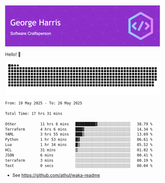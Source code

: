 ![img](./assets/github-header.png)

Hello! :wave:

<div align="center">
  <img  src="https://raw.githubusercontent.com/1999AZZAR/1999AZZAR/readme/resources/grid-snake.svg" alt="snake" />
</div>

<!--START_SECTION:waka-->

```txt
From: 19 May 2025 - To: 26 May 2025

Total Time: 17 hrs 31 mins

Other           11 hrs 6 mins   █████████▓░░░░░░░░░░░░░░░   38.79 %
Terraform       4 hrs 6 mins    ███▓░░░░░░░░░░░░░░░░░░░░░   14.34 %
YAML            3 hrs 55 mins   ███▒░░░░░░░░░░░░░░░░░░░░░   13.69 %
Python          1 hr 53 mins    █▓░░░░░░░░░░░░░░░░░░░░░░░   06.61 %
Lua             1 hr 34 mins    █▒░░░░░░░░░░░░░░░░░░░░░░░   05.52 %
HCL             31 mins         ▒░░░░░░░░░░░░░░░░░░░░░░░░   01.82 %
JSON            6 mins          ░░░░░░░░░░░░░░░░░░░░░░░░░   00.41 %
terraform       3 mins          ░░░░░░░░░░░░░░░░░░░░░░░░░   00.19 %
Text            0 secs          ░░░░░░░░░░░░░░░░░░░░░░░░░   00.04 %
```

<!--END_SECTION:waka-->

- See <https://github.com/athul/waka-readme>
